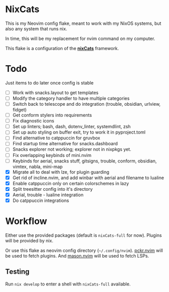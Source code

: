 # NixCats

This is my Neovim config flake, meant to work with my NixOS systems,
but also any system that runs nix.

In time, this will be my replacement for nvim command on my computer.

This flake is a configuration of the [**nixCats**](https://github.com/BirdeeHub/nixCats-nvim) framework.

# Todo

Just items to do later once config is stable

- [ ] Work with snacks.layout to get templates
- [ ] Modify the category handler to have multiple categories
- [ ] Switch back to telescope and do integration (trouble, obsidian, urlview, fidget)
- [ ] Get conform stylers into requirements
- [ ] Fix diagnostic icons
- [ ] Set up linters; bash, dash, dotenv_linter, systemdlint, zsh
- [ ] Set up auto styling on buffer exit, try to work it in pyproject.toml
- [ ] Find alternative to catppuccin for gruvbox
- [ ] Find startup time alternative for snacks.dashboard
- [ ] Snacks explorer not working; explorer not in nixpkgs yet.
- [ ] Fix overlapping keybinds of mini.nvim
- [ ] Keybinds for aerial, snacks stuff, gitsigns, trouble, conform, obsidian, vimtex, nabla, mini-map
- [x] Migrate all to deal with lze, for plugin guarding
- [x] Get rid of incline.nvim, and add winbar with aerial and filename to lualine
- [x] Enable catppuccin only on certain colorschemes in lazy
- [x] Split treesitter config into it's directory
- [x] Aerial, trouble - lualine integration
- [x] Do catppuccin integrations

# Workflow

Either use the provided packages (default is `nixCats-full` for now).
Plugins will be provided by nix.

Or use this flake as neovim config directory (`~/.config/nvim`).
[pckr.nvim](https://github.com/lewis6991/pckr.nvim) will be used to fetch plugins.
And [mason.nvim](https://github.com/williamboman/mason.nvim) will be used to fetch LSPs.

## Testing

Run `nix develop` to enter a shell with `nixCats-full` available.
